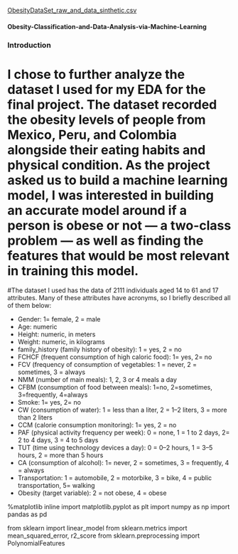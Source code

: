 [ObesityDataSet_raw_and_data_sinthetic.csv](https://github.com/KIRAN-NAIDU-MANCHALA/Obesity-Classification-and-Data-Analysis-via-Machine-Learning/files/7389420/ObesityDataSet_raw_and_data_sinthetic.csv)
#### Obesity-Classification-and-Data-Analysis-via-Machine-Learning
### Introduction
# I chose to further analyze the dataset I used for my EDA for the final project. The dataset recorded the obesity levels of people from Mexico, Peru, and Colombia alongside their eating habits and physical condition. As the project asked us to build a machine learning model, I was interested in building an accurate model around if a person is obese or not — a two-class problem — as well as finding the features that would be most relevant in training this model.


#The dataset I used has the data of 2111 individuals aged 14 to 61 and 17 attributes. Many of these attributes have acronyms, so I briefly described all of them below:

 - Gender: 1= female, 2 = male
 - Age: numeric
 - Height: numeric, in meters
 - Weight: numeric, in kilograms
 - family_history (family history of obesity): 1 = yes, 2 = no
 - FCHCF (frequent consumption of high caloric food): 1= yes, 2= no
 - FCV (frequency of consumption of vegetables: 1 = never, 2 = sometimes, 3 = always
 - NMM (number of main meals): 1, 2, 3 or 4 meals a day
 - CFBM (consumption of food between meals): 1=no, 2=sometimes, 3=frequently, 4=always
 - Smoke: 1= yes, 2= no
 - CW (consumption of water): 1 = less than a liter, 2 = 1–2 liters, 3 = more than 2 liters
 - CCM (calorie consumption monitoring): 1= yes, 2 = no
 - PAF (physical activity frequency per week): 0 = none, 1 = 1 to 2 days, 2= 2 to 4 days, 3 = 4 to 5 days
 - TUT (time using technology devices a day): 0 = 0–2 hours, 1 = 3–5 hours, 2 = more than 5 hours
 - CA (consumption of alcohol): 1= never, 2 = sometimes, 3 = frequently, 4 = always
 - Transportation: 1 = automobile, 2 = motorbike, 3 = bike, 4 = public transportation, 5= walking
 - Obesity (target variable): 2 = not obese, 4 = obese

%matplotlib inline
import matplotlib.pyplot as plt
import numpy as np
import pandas as pd

from sklearn import linear_model
from sklearn.metrics import mean_squared_error, r2_score
from sklearn.preprocessing import PolynomialFeatures
